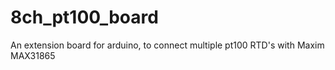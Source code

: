 # 8ch_pt100_board
An extension board for arduino, to connect multiple pt100 RTD's with Maxim MAX31865

